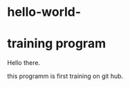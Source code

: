 # hello-world-
training program
================
Hello there.

this programm is first training on git hub.
